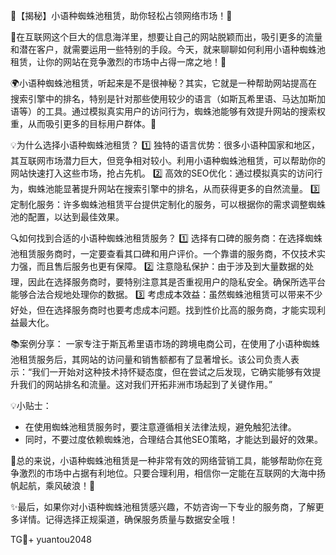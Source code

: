🌟【揭秘】小语种蜘蛛池租赁，助你轻松占领网络市场！🎉

🌈在互联网这个巨大的信息海洋里，想要让自己的网站脱颖而出，吸引更多的流量和潜在客户，就需要运用一些特别的手段。今天，就来聊聊如何利用小语种蜘蛛池租赁，让你的网站在竞争激烈的市场中占得一席之地！🚀

🌍小语种蜘蛛池租赁，听起来是不是很神秘？其实，它就是一种帮助网站提高在搜索引擎中的排名，特别是针对那些使用较少的语言（如斯瓦希里语、马达加斯加语等）的工具。通过模拟真实用户的访问行为，蜘蛛池能够有效提升网站的搜索权重，从而吸引更多的目标用户群体。🎯

💡为什么选择小语种蜘蛛池租赁？
1️⃣ 独特的语言优势：很多小语种国家和地区，其互联网市场潜力巨大，但竞争相对较小。利用小语种蜘蛛池租赁，可以帮助你的网站快速打入这些市场，抢占先机。
2️⃣ 高效的SEO优化：通过模拟真实的访问行为，蜘蛛池能显著提升网站在搜索引擎中的排名，从而获得更多的自然流量。
3️⃣ 定制化服务：许多蜘蛛池租赁平台提供定制化的服务，可以根据你的需求调整蜘蛛池的配置，以达到最佳效果。

🔍如何找到合适的小语种蜘蛛池租赁服务？
1️⃣ 选择有口碑的服务商：在选择蜘蛛池租赁服务商时，一定要查看其口碑和用户评价。一个靠谱的服务商，不仅技术实力强，而且售后服务也更有保障。
2️⃣ 注意隐私保护：由于涉及到大量数据的处理，因此在选择服务商时，要特别注意其是否重视用户的隐私安全。确保所选平台能够合法合规地处理你的数据。
3️⃣ 考虑成本效益：虽然蜘蛛池租赁可以带来不少好处，但在选择服务商时也要考虑成本问题。找到性价比高的服务商，才能实现利益最大化。

📚案例分享：
一家专注于斯瓦希里语市场的跨境电商公司，在使用了小语种蜘蛛池租赁服务后，其网站的访问量和销售额都有了显著增长。该公司负责人表示：“我们一开始对这种技术持怀疑态度，但在尝试之后发现，它确实能够有效提升我们的网站排名和流量。这对我们开拓非洲市场起到了关键作用。”

💡小贴士：
- 在使用蜘蛛池租赁服务时，要注意遵循相关法律法规，避免触犯法律。
- 同时，不要过度依赖蜘蛛池，合理结合其他SEO策略，才能达到最好的效果。

🌈总的来说，小语种蜘蛛池租赁是一种非常有效的网络营销工具，能够帮助你在竞争激烈的市场中占据有利地位。只要合理利用，相信你一定能在互联网的大海中扬帆起航，乘风破浪！🌊

✨最后，如果你对小语种蜘蛛池租赁感兴趣，不妨咨询一下专业的服务商，了解更多详情。记得选择正规渠道，确保服务质量与数据安全哦！

TG💪+ yuantou2048